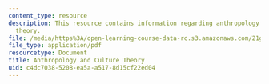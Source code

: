 ```yaml
---
content_type: resource
description: This resource contains information regarding anthropology and culture
  theory.
file: /media/https%3A/open-learning-course-data-rc.s3.amazonaws.com/21g-035-topics-in-culture-and-globalization-fall-2003/c4dc70385208ea5aa5178d15cf22ed04_MIT21G_035F03_l14.pdf
file_type: application/pdf
resourcetype: Document
title: Anthropology and Culture Theory
uid: c4dc7038-5208-ea5a-a517-8d15cf22ed04
---
```

